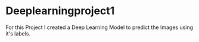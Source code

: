 # Deeplearningproject1
For this Project I created a Deep Learning Model to predict the Images using it's labels.
